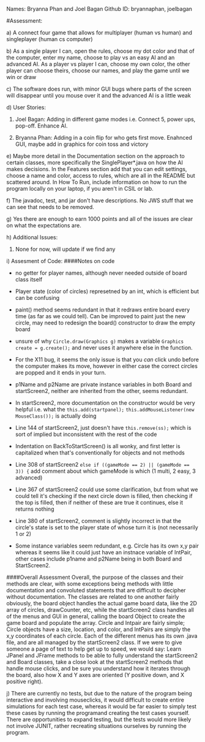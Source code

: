 Names: Bryanna Phan and Joel Bagan
Github ID: bryannaphan, joelbagan

#Assessment:

a) A connect four game that allows for multiplayer (human vs human) and singleplayer (human cs computer)

b) As a single player I can, open the rules, choose my dot color and that of the computer, enter my name, choose to play vs an easy AI and an advanced AI. As a player vs player I can, choose my own color, the other player can choose theirs, choose our names, and play the game until we win or draw

c) The software does run, with minor GUI bugs where parts of the screen will disappear until you mouse over it and the advanced AI is a little weak

d) User Stories:

1. Joel Bagan: Adding in different game modes i.e. Connect 5, power ups, pop-off. Enhance AI.

2. Bryanna Phan: Adding in a coin flip for who gets first move. Enahnced GUI, maybe add in graphics for coin toss and victory

e) Maybe more detail in the Documentation section on the approach to certain classes, more specifically the SinglePlayer*.java on how the AI makes decisions. In the Features section add that you can edit settings, choose a name and color, access to rules, which are all in the README but scattered around. In How To Run, include information on how to run the program locally on your laptop, if you aren't in CSIL or lab.

f) The javadoc, test, and jar don't have descriptions. No JWS stuff that we can see that needs to be removed.

g) Yes there are enough to earn 1000 points and all of the issues are clear on what the expectations are.

h) Additional Issues:

1. None for now, will update if we find any

i) Assesment of Code:
####Notes on code
* no getter for player names, although never needed outside of board class itself

* Player state (color of circles) represetned by an int, which is efficient but can be confusing

* paint() method seems redundant in that it redraws entire board every time (as far as we could tell). Can be improved to paint just the new circle, may need to redesign the board() constructor to draw the empty board

* unsure of why `Circle.draw(Graphics g)` makes a variable `Graphics create = g.create();` and never uses it anywhere else in the function.

* For the X11 bug, it seems the only issue is that you *can* click undo before the computer makes its move, however in either case the correct circles are popped and it ends in your turn.

* p1Name and p2Name are private instance variables in both Board and startScreen2, neither are inherited from the other, seems redundant.

* In startScreen2, more documentation on the constructor would be very helpful i.e. what the 
`this.add(startpanel);`
`this.addMouseListener(new MouseClass());`
is actually doing

* Line 144 of startScreen2, just doesn't have `this.remove(ss);` which is sort of implied but inconsistent with the rest of the code

* Indentation on BackToStartScreen() is all wonky, and first letter is capitalized when that's conventionally for objects and not methods

* Line 308 of startScreen2 `else if ((gameMode == 2) || (gameMode == 3)) {` add comment about which gameMode is which (1 multi, 2 easy, 3 advanced)

* Line 367 of startScreen2 could use some clarification, but from what we could tell it's checking if the next circle down is filled, then checking if the top is filled, then if neither of these are true it continues, else it returns nothing

* Line 380 of startScreen2, comment is slightly incorrect in that the circle's state is set to the player state of whose turn it is (not necessarily 1 or 2)

* Some instance variables seem redundant, e.g. Circle has its own x,y pair whereas it seems like it could just have an instnace variable of IntPair, other cases include p1name and p2Name being in both Board and StartScreen2.

####Overall Assessment
Overall, the purpose of the classes and their methods are clear, with some exceptions being methods with little documentation and convoluted statements that are difficult to decipher without documentation. The classes are related to one another fairly obviously, the board object handles the actual game board data, like the 2D array of circles, drawCounter, etc, while the startScreen2 class handles all of the menus and GUI in general, calling the board Object to create the game board and populate the array. Circle and Intpair are fairly simple; Circle objects have a size, location, and color, and IntPairs are simply the x,y coordinates of each circle. Each of the different menus has its own .java file, and are all managed by the startScreen2 class. If we were to give someone a page of text to help get up to speed, we would say: Learn JPanel and JFrame methods to be able to fully understand the startScreen2 and Board classes, take a close look at the startScreen2 methods that handle mouse clicks, and be sure you understand how it iterates through the board, also how X and Y axes are oriented (Y positive down, and X positive right).

j) There are currently no tests, but due to the nature of the program being interactive and involving mouseclicks, it would difficult to create entire simulations for each test case, whereas it would be far easier to simply test these cases by running the programand creating the test cases yourself. There are opportunities to expand testing, but the tests would more likely not involve JUNIT, rather recreating situations ourselves by running the program.
